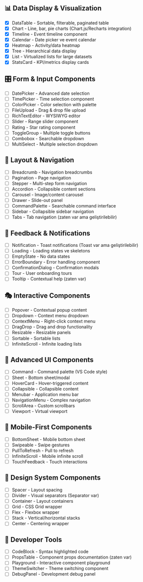 ## 📊 Data Display & Visualization
- [x] DataTable - Sortable, filterable, paginated table
- [x] Chart - Line, bar, pie charts (Chart.js/Recharts integration)
- [x] Timeline - Event timeline component
- [x] Calendar - Date picker ve event calendar
- [x] Heatmap - Activity/data heatmap
- [x] Tree - Hierarchical data display
- [x] List - Virtualized lists for large datasets
- [x] StatsCard - KPI/metrics display cards

## 🎛️ Form & Input Components
- [ ] DatePicker - Advanced date selection
- [ ] TimePicker - Time selection component
- [ ] ColorPicker - Color selection with palette
- [ ] FileUpload - Drag & drop file upload
- [ ] RichTextEditor - WYSIWYG editor
- [ ] Slider - Range slider component
- [ ] Rating - Star rating component
- [ ] ToggleGroup - Multiple toggle buttons
- [ ] Combobox - Searchable dropdown
- [ ] MultiSelect - Multiple selection dropdown

## 🎨 Layout & Navigation
- [ ] Breadcrumb - Navigation breadcrumbs
- [ ] Pagination - Page navigation
- [ ] Stepper - Multi-step form navigation
- [ ] Accordion - Collapsible content sections
- [ ] Carousel - Image/content carousel
- [ ] Drawer - Slide-out panel
- [ ] CommandPalette - Searchable command interface
- [ ] Sidebar - Collapsible sidebar navigation
- [ ] Tabs - Tab navigation (zaten var ama geliştirilebilir)

## 🔔 Feedback & Notifications
- [ ] Notification - Toast notifications (Toast var ama geliştirilebilir)
- [ ] Loading - Loading states ve skeletons
- [ ] EmptyState - No data states
- [ ] ErrorBoundary - Error handling component
- [ ] ConfirmationDialog - Confirmation modals
- [ ] Tour - User onboarding tours
- [ ] Tooltip - Contextual help (zaten var)

## 🎭 Interactive Components
- [ ] Popover - Contextual popup content
- [ ] Dropdown - Context menu dropdown
- [ ] ContextMenu - Right-click context menu
- [ ] DragDrop - Drag and drop functionality
- [ ] Resizable - Resizable panels
- [ ] Sortable - Sortable lists
- [ ] InfiniteScroll - Infinite loading lists

## 🎪 Advanced UI Components
- [ ] Command - Command palette (VS Code style)
- [ ] Sheet - Bottom sheet/modal
- [ ] HoverCard - Hover-triggered content
- [ ] Collapsible - Collapsible content
- [ ] Menubar - Application menu bar
- [ ] NavigationMenu - Complex navigation
- [ ] ScrollArea - Custom scrollbars
- [ ] Viewport - Virtual viewport

## 📱 Mobile-First Components
- [ ] BottomSheet - Mobile bottom sheet
- [ ] Swipeable - Swipe gestures
- [ ] PullToRefresh - Pull to refresh
- [ ] InfiniteScroll - Mobile infinite scroll
- [ ] TouchFeedback - Touch interactions

## 🎨 Design System Components
- [ ] Spacer - Layout spacing
- [ ] Divider - Visual separators (Separator var)
- [ ] Container - Layout containers
- [ ] Grid - CSS Grid wrapper
- [ ] Flex - Flexbox wrapper
- [ ] Stack - Vertical/horizontal stacks
- [ ] Center - Centering wrapper

## 🔧 Developer Tools
- [ ] CodeBlock - Syntax highlighted code
- [ ] PropsTable - Component props documentation (zaten var)
- [ ] Playground - Interactive component playground
- [ ] ThemeSwitcher - Theme switching component
- [ ] DebugPanel - Development debug panel
